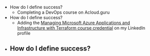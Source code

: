 - How do I define success?
	- Completing a DevOps course on Acloud.guru
- How do I define success?
	- Adding the [Managing Microsoft Azure Applications and Infrastructure with Terraform course credential]() on my LinkedIn profile
- How do I define success?
	-